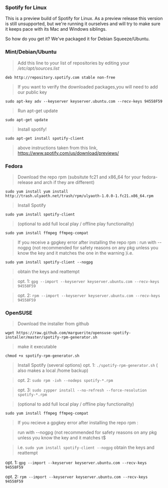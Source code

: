 ### Spotify for Linux 
This is a preview build of Spotify for Linux. As a preview release this version is still unsupported, but we're running it ourselves and will try to make sure it keeps pace with its Mac and Windows siblings.

So how do you get it? We've packaged it for Debian Squeeze/Ubuntu.

### Mint/Debian/Ubuntu
>Add this line to your list of repositories by editing your _/etc/apt/sources.list_

`deb http://repository.spotify.com stable non-free`

>If you want to verify the downloaded packages,you will need to add our public key

`sudo apt-key adv --keyserver keyserver.ubuntu.com --recv-keys 94558F59`

>Run apt-get update

`sudo apt-get update`

>Install spotify!

`sudo apt-get install spotify-client`

>above instructions taken from this link, https://www.spotify.com/us/download/previews/


### Fedora
> Download the repo rpm  (subsitute  fc21 and x86_64 for your fedora-release and arch if they are different)

`sudo yum install yum install http://trash.ulyaoth.net/trash/rpm/ulyaoth-1.0.0-1.fc21.x86_64.rpm `

>Install Spotify

`sudo yum install spotify-client `

> (optional to add full local play / offline play functionality)

`sudo yum install ffmpeg ffmpeg-compat `

> If you receive a gpgkey error after installing the repo rpm :
> run with --nogpg (not recommended for safety reasons  on any pkg unless you know the key and it matches the one in the warning )i.e.  

`sudo yum install spotify-client --nogpg `

> obtain the keys and reattempt

> opt. 1: `gpg --import --keyserver keyserver.ubuntu.com --recv-keys 94558F59`

> opt. 2: `rpm --import --keyserver keyserver.ubuntu.com --recv-keys 94558F59`


### OpenSUSE

> Download the installer from github

`wget https://raw.github.com/marguerite/opensuse-spotify-installer/master/spotify-rpm-generator.sh`

> make it executable

`chmod +x spotify-rpm-generator.sh `

> Install Spotify (several options)
> opt. 1: `./spotify-rpm-generator.sh` ( also makes a local /home backup)

> opt. 2: `sudo rpm -ivh --nodeps spotify-*.rpm`

> opt. 3: `sudo zypper install --no-refresh --force-resolution spotify-*.rpm`
 
> (optional to add full local play / offline play functionality)

`sudo yum install ffmpeg ffmpeg-compat`

> If you recieve a gpgkey error after installing the repo rpm :

> run with --nogpg (not recommended for safety reasons  on any pkg unless you know the key and it matches t$

> i.e.  `sudo yum install spotify-client --nogpg`
> obtain the keys and reattempt

opt. 1: `gpg --import --keyserver keyserver.ubuntu.com --recv-keys 94558F59`

opt. 2: `rpm --import --keyserver keyserver.ubuntu.com --recv-keys 94558F59`
